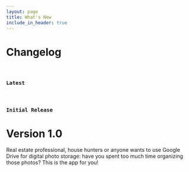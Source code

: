 ```yaml
---
layout: page
title: What's New
include_in_header: true
---
```


# Changelog

<br>

### `Latest`

<br>

### `Initial Release`
# **Version 1.0**
Real estate professional, house hunters or anyone wants to use Google Drive for digital photo storage: have you spent too much time organizing those photos? This is the app for you!

<br>